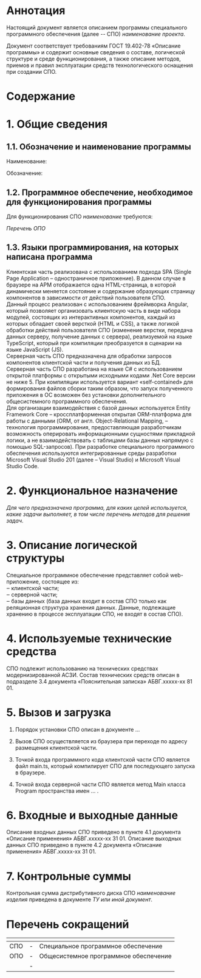 <!--  Тиульный лист  -->

<!--  Новый лист  -->
# Аннотация
Настоящий документ является описанием программы специального программного
обеспечения (далее -- СПО) *наименование проекта*.

Документ соответствует требованиям ГОСТ 19.402-78 «Описание программы» и
содержит основные сведения о составе, логической структуре и среде
функционирования, а также описание методов, приемов и правил
эксплуатации средств технологического оснащения при создании СПО.

<!--  Новый лист, используем автоформирование ворда за счет заголовков. Далее вариант для Маркдауна -->
# Содержание


# 1. Общие сведения
## 1.1. Обозначение и наименование программы

Наименование:

Обозначение:

## 1.2.  Программное обеспечение, необходимое для функционирования программы

Для функционирования СПО *наименование* требуются:

*Перечень ОПО*

## 1.3. Языки программирования, на которых написана программа
Клиентская часть реализована с использованием подхода SPA (Single Page Application – одностраничное приложение). В данном случае в браузере на АРМ отображается одна HTML-страница, в которой динамически меняется состояние и содержание образующих страницу компонентов в зависимости от действий пользователя СПО.    
Данный процесс реализован с использованием фреймворка Angular, который позволяет организовать клиентскую часть в виде набора модулей, состоящих из интерактивных компонентов, каждый из которых обладает своей версткой (HTML и CSS), а также логикой обработки действий пользователя СПО (изменение верстки, передача данных серверу, получение данных с сервера), реализуемой на языке TypeScript, который при компиляции преобразуется в сценарии на языке JavaScript (JS).    
Серверная часть СПО предназначена для обработки запросов компонентов клиентской части и получения данных из БД.   
Серверная часть СПО разработана на языке C# с использованием открытой платформы с открытыми исходными кодами .Net Core версии не ниже 5. При компиляции используется вариант «self-contained» для формирования файлов сборки таким образом, что запуск полученного приложения в ОС возможен без установки дополнительного общесистемного программного обеспечения.    
Для организации взаимодействия с базой данных используется Entity Framework Core – кроссплатформенная открытая ORM-платформа для работы с данными (ORM, от англ. Object-Relational Mapping, – технология программирования, предоставляющая разработчикам возможность оперировать информационными сущностями прикладной логики, а не взаимодействовать с таблицами базы данных напрямую с помощью SQL-запросов).
При разработке специального программного обеспечения используются интегрированные среды разработки Microsoft Visual Studio 201 (далее – Visual Studio) и Microsoft Visual Studio Code.


# 2.  Функциональное назначение

*Для чего предназначена программа, для каких целей используется, какие задачи выполняет, в том числе перечень методов для решения задач*.

# 3.  Описание логической структуры
Специальное программное обеспечение представляет собой web-приложение, состоящее из:  
‒	клиентской части;  
‒	серверной части;  
‒	базы данных (база данных входит в состав СПО только как реляционная структура хранения данных. Данные, подлежащие хранению в процессе эксплуатации СПО, не входят в состав СПО).  


# 4.  Используемые технические средства
СПО подлежит использованию на технических средствах модернизированной АСЗИ. 
Состав технических средств описан в подразделе 3.4 документа «Пояснительная записка» АБВГ.ххххх-хх 81 01.


# 5.  Вызов и загрузка
1)	Порядок установки СПО описан в документе ...

2)	Вызов СПО осуществляется из браузера при переходе по адресу размещения клиентской части.

3)	Точкой входа программного кода клиентской части СПО является файл main.ts, который компилирует СПО для последующего запуска в браузере.

4)	Точкой входа серверной части СПО является метод Main класса Program пространства имен ... .


# 6.  Входные и выходные данные
Описание входных данных СПО приведено в пункте 4.1 документа «Описание применения» АБВГ.ххххх-хх 31 01.
Описание выходных данных СПО приведено в пункте 4.2 документа «Описание применения» АБВГ.ххххх-хх 31 01.


# 7.  Контрольные суммы
Контрольная сумма дистрибутивного диска СПО *наименование изделия*
приведена в документе *ТУ или иной документ*.


<!--  Таблица подписями -->

# Перечень сокращений
| <!-- без заголовка--> | <!-- без заголовка--> | <!-- без заголовка--> |
|:--|:-:|:-|
|СПО|-|Специальное программное обеспечение|
|ОПО|-|Общесистемное программное обеспечение|
||-||

<!--  всегда с нового листа: Лист регистрации изменений -->